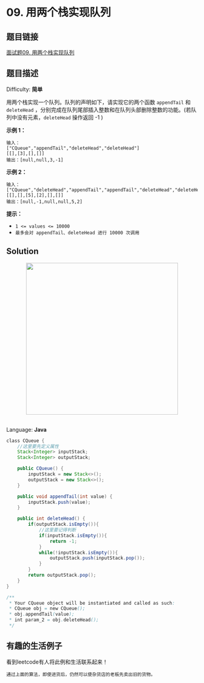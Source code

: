 # 09. 用两个栈实现队列

## 题目链接

[面试题09\. 用两个栈实现队列](https://leetcode-cn.com/problems/yong-liang-ge-zhan-shi-xian-dui-lie-lcof/)

## 题目描述

Difficulty: **简单**

用两个栈实现一个队列。队列的声明如下，请实现它的两个函数 `appendTail` 和 `deleteHead` ，分别完成在队列尾部插入整数和在队列头部删除整数的功能。(若队列中没有元素，`deleteHead` 操作返回 -1 )

**示例 1：**

```text
输入：
["CQueue","appendTail","deleteHead","deleteHead"]
[[],[3],[],[]]
输出：[null,null,3,-1]
```

**示例 2：**

```text
输入：
["CQueue","deleteHead","appendTail","appendTail","deleteHead","deleteHead"]
[[],[],[5],[2],[],[]]
输出：[null,-1,null,null,5,2]
```

**提示：**

* `1 <= values <= 10000`
* `最多会对 appendTail、deleteHead 进行 10000 次调用`

## Solution

<div align="center"> <img src="_img/剑指offer09.gif" width="400px"> </div><br>

Language: **Java**

```java
​class CQueue {
    //这里要先定义属性
    Stack<Integer> inputStack;
    Stack<Integer> outputStack;

    public CQueue() {
        inputStack = new Stack<>();
        outputStack = new Stack<>();
    }

    public void appendTail(int value) {
        inputStack.push(value);
    }

    public int deleteHead() {
        if(outputStack.isEmpty()){
            //这里要记得判断
            if(inputStack.isEmpty()){
                return -1;
            }
            while(!inputStack.isEmpty()){
                outputStack.push(inputStack.pop());
            }
        }
        return outputStack.pop();
    }
}

/**
 * Your CQueue object will be instantiated and called as such:
 * CQueue obj = new CQueue();
 * obj.appendTail(value);
 * int param_2 = obj.deleteHead();
 */
```

## 有趣的生活例子

看到leetcode有人将此例和生活联系起来！

```text
通过上面的算法，即使进货后，仍然可以使杂货店的老板先卖出旧的货物。
```
